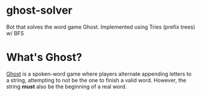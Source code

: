 # ghost-solver
Bot that solves the word game Ghost. Implemented using Tries (prefix trees) w/ BFS

# What's Ghost?
[Ghost](https://en.wikipedia.org/wiki/Ghost_(game)) is a spoken-word game where players alternate appending letters to a string, attempting to not be the one to finish a valid word. However, the string **must** also be the beginning of a real word.
